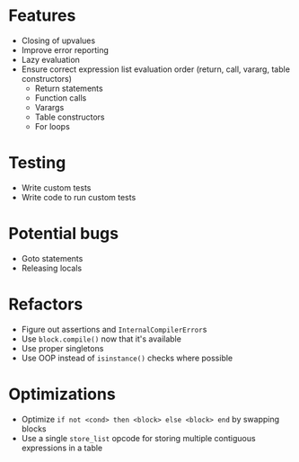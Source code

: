 # Features
- Closing of upvalues
- Improve error reporting
- Lazy evaluation
- Ensure correct expression list evaluation order (return, call, vararg, table constructors)
  - Return statements
  - Function calls
  - Varargs
  - Table constructors
  - For loops

# Testing
- Write custom tests
- Write code to run custom tests

# Potential bugs
- Goto statements
- Releasing locals

# Refactors
- Figure out assertions and `InternalCompilerError`s
- Use `block.compile()` now that it's available
- Use proper singletons
- Use OOP instead of `isinstance()` checks where possible

# Optimizations
- Optimize `if not <cond> then <block> else <block> end` by swapping blocks
- Use a single `store_list` opcode for storing multiple contiguous expressions in a table
